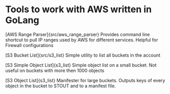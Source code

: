 # Tools to work with AWS written in GoLang


[AWS Range Parser]{src/aws_range_parser} Provides command line shortcut to pull IP ranges used by AWS for different services. Helpful for Firewall configurations

[S3 Bucket List]{src/s3_list} Simple utility to list all buckets in the account

[S3 Simple Object List]{s3_list} Simple object list on a small bucket. Not useful on buckets with more then 1000 objects

[S3 Object List]{s3_list} Manifester for large buckets. Outputs keys of every object in the bucket to STOUT and to a manifest file.